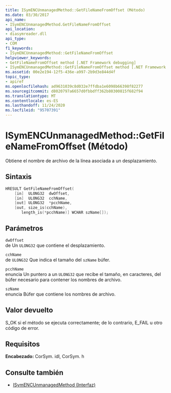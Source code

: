 ```yaml
---
title: ISymENCUnmanagedMethod::GetFileNameFromOffset (Método)
ms.date: 03/30/2017
api_name:
- ISymENCUnmanagedMethod.GetFileNameFromOffset
api_location:
- diasymreader.dll
api_type:
- COM
f1_keywords:
- ISymENCUnmanagedMethod::GetFileNameFromOffset
helpviewer_keywords:
- GetFileNameFromOffset method [.NET Framework debugging]
- ISymENCUnmanagedMethod::GetFileNameFromOffset method [.NET Framework debugging]
ms.assetid: 00e2e194-12f5-436e-a997-2b9d3e844d4f
topic_type:
- apiref
ms.openlocfilehash: ad9631039c8d032e7ffdba1e6098b66398f82277
ms.sourcegitcommit: d8020797a6657d0fbbdff362b80300815f682f94
ms.translationtype: MT
ms.contentlocale: es-ES
ms.lasthandoff: 11/24/2020
ms.locfileid: "95707391"
---
```

# <a name="isymencunmanagedmethodgetfilenamefromoffset-method"></a>ISymENCUnmanagedMethod::GetFileNameFromOffset (Método)

Obtiene el nombre de archivo de la línea asociada a un desplazamiento.  
  
## <a name="syntax"></a>Sintaxis  
  
```cpp  
HRESULT GetFileNameFromOffset(  
    [in]  ULONG32  dwOffset,  
    [in]  ULONG32  cchName,  
    [out] ULONG32  *pcchName,  
    [out, size_is(cchName),  
       length_is(*pcchName)] WCHAR szName[]);  
```  
  
## <a name="parameters"></a>Parámetros  

 `dwOffset`  
 de Un `ULONG32` que contiene el desplazamiento.  
  
 `cchName`  
 de `ULONG32` Que indica el tamaño del `szName` búfer.  
  
 `pcchName`  
 enuncia Un puntero a un `ULONG32` que recibe el tamaño, en caracteres, del búfer necesario para contener los nombres de archivo.  
  
 `szName`  
 enuncia Búfer que contiene los nombres de archivo.  
  
## <a name="return-value"></a>Valor devuelto  

 S_OK si el método se ejecuta correctamente; de lo contrario, E_FAIL u otro código de error.  
  
## <a name="requirements"></a>Requisitos  

 **Encabezado:** CorSym. idl, CorSym. h  
  
## <a name="see-also"></a>Consulte también

- [ISymENCUnmanagedMethod (Interfaz)](isymencunmanagedmethod-interface.md)
